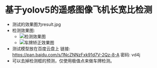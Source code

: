 # 基于yolov5的遥感图像飞机长宽比检测

+ 测试的效果图为result.jpg
+ 检测效果图:
   * ![检测效果图](https://github.com/xialuxi/yolov5-car-plate/blob/master/result.jpg)
   * ![车牌矫正效果图](https://github.com/xialuxi/yolov5-car-plate/blob/master/result_warp.jpg)
+ 测试模型放在百度云盘上 链接: https://pan.baidu.com/s/1NcZNNzFxk91d7V-2Qz-8-A  密码: vd4j
+ 可以去掉检测框的预测，仅使用极值点来做车牌检测。

